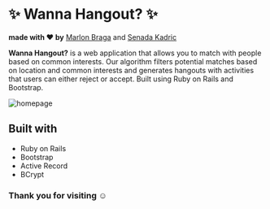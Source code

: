# :sparkles: Wanna Hangout? :sparkles:

**made with :heart: by** [Marlon Braga](https://github.com/mrdbrg) and [Senada Kadric](https://github.com/senadakadric)

**Wanna Hangout?** is a web application that allows you to match with people based on common interests. Our algorithm filters potential matches based on location and common interests and generates hangouts with activities that users can either reject or accept. Built using Ruby on Rails and Bootstrap.

![homepage](https://imgur.com/a/hT9VG02)

## Built with

- Ruby on Rails
- Bootstrap
- Active Record
- BCrypt

### Thank you for visiting :relaxed:
